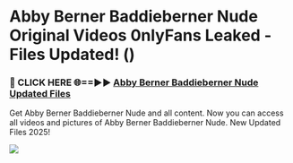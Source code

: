 # Abby Berner Baddieberner Nude Original Videos 0nlyFans Leaked - Files Updated! ()

<h3>🔴 CLICK HERE 🌐==►► <a href="https://tinyurl.com/leaks-videos" rel="nofollow">Abby Berner Baddieberner Nude Updated Files</a></h3>

Get Abby Berner Baddieberner Nude and all content. Now you can access all videos and pictures of Abby Berner Baddieberner Nude. New Updated Files 2025!

[![](https://i.imgur.com/KQgVmj3.gif)](https://tinyurl.com/leaks-videos)